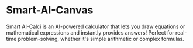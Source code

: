 # Smart-AI-Canvas
 Smart AI-Calci is an AI-powered calculator that lets you draw equations or mathematical expressions and instantly provides answers! Perfect for real-time problem-solving, whether it's simple arithmetic or complex formulas.
